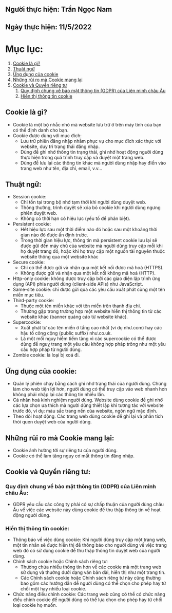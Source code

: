## Người thực hiện: Trần Ngọc Nam
## Ngày thực hiện: 11/5/2022

# Mục lục:
1. [Cookie là gì?](#1)
2. [Thuật ngữ](#2)
3. [Ứng dụng của cookie](#3)
4. [Những rủi ro mà Cookie mang lại](#4)
5. [Cookie và Quyền riêng tư](#5)
   1. [Quy định chung về bảo mật thông tin (GDPR) của Liên minh châu Âu](#6)
   2. [Hiển thị thông tin cookie](#7)

## Cookie là gì?<a name='1'></a>
- Cookie là một bộ nhắc nhỏ mà website lưu trữ ở trên máy tính của bạn có thể định danh cho bạn.
-  Cookie được dùng với mục đích:
   -  Lưu trữ phiên đăng nhập nhằm phục vụ cho mục đích xác thực với website, duy trì trạng thái đăng nhập.
   -  Dùng để ghi nhớ thông tin trạng thái, ghi nhớ hoạt động người dùng thực hiện trong quá trình truy cập và duyệt một trang web.
   -  Dùng để lưu lại các thông tin khác mà người dùng nhập hay điền vào trang web như tên, địa chỉ, email, v.v...
  
## Thuật ngữ:<a name='2'></a>
- Session cookie:
  - Chỉ tồn tại trong bộ nhớ tạm thời khi người dùng duyệt web.
  - Thông thường, trình duyệt sẽ xóa bỏ cookie khi người dùng ngưng phiên duyệt web.
  - Không có thời hạn có hiệu lực (yếu tố để phân biệt).
- Persistent cookie:
  - Hết hiệu lực sau một thời điểm nào đó hoặc sau một khoảng thời gian nào đó được ấn định trước.
  - Trong thời gian hiệu lực, thông tin mà persistent cookie lưu lại sẽ được gửi đến máy chủ của website mà người dùng truy cập mỗi khi họ duyệt trang đó, hoặc khi họ truy cập một nguồn tài nguyên thuộc website thông qua một website khác
- Secure cookie:
  - Chỉ có thể được gửi và nhận qua một kết nối được mã hoá (HTTPS).
  - Không được gửi và nhận qua một kết nối không mã hoá (HTTP).
- Http-only cookie: không được truy cập bởi các giao diện lập trình ứng dụng (API) phía người dùng (client-side APIs) như JavaScript.
- Same-site cookie: chỉ được gửi qua các yêu cầu xuất phát cùng một tên miền mục tiêu.
- Third-party cookie:
  - Thuộc một tên miền khác với tên miền trên thanh địa chỉ.
  - Thường gặp trong trường hợp một website hiển thị thông tin từ các website khác (banner quảng cáo từ website khác).
- Supercookie:
  - Xuất phát từ các tên miền ở tầng cao nhất (ví dụ như.com) hay các hậu tố công cộng (public suffix) như.co.uk.
  - Là một mối nguy hiểm tiềm tàng vì các supercookie có thể được dùng để nguỵ trang một yêu cầu không hợp pháp trông như một yêu cầu hợp pháp từ người dùng.
- Zombie cookie: là loại bị xoá đi.

## Ứng dụng của cookie:<a name='3'></a>
- Quản lý phiên chạy bằng cách ghi nhớ trạng thái của người dùng. Chúng làm cho web tiện lợi hơn, người dùng có thể truy cập vào web nhanh hơn không phải nhập lại các thông tin nhiều lần.
- Cá nhân hoá kinh nghiệm người dùng. Website dùng cookie để ghi nhớ các lựa chọn ưa thích mà người dùng thiết lập khi tương tác với website trước đó, ví dụ: màu sắc trang nền của website, ngôn ngữ mặc định.
- Theo dõi hoạt động.  Các trang web dùng cookie để ghi lại và phân tích thói quen duyệt web của người dùng.
  
## Những rủi ro mà Cookie mang lại:<a name='4'></a>
- Cookie ảnh hưởng tới sự riêng tư của người dùng.
- Cookie có thể làm tăng nguy cơ mất thông tin đăng nhập.

## Cookie và Quyền riêng tư:<a name='5'></a>

### Quy định chung về bảo mật thông tin (GDPR) của Liên minh châu Âu:<a name='6'></a>
- GDPR yêu cầu các công ty phải có sự chấp thuận của người dùng châu Âu về việc các website này dùng cookie để thu thập thông tin về hoạt động người dùng.

### Hiển thị thông tin cookie:<a name='7'></a>
- Thông báo về việc dùng cookie: Khi người dùng truy cập một trang web, một tin nhắn sẽ được hiển thị để thông báo cho người dùng về việc trang web đó có sử dụng cookie để thu thập thông tin duyệt web của người dùng.
- Chính sách cookie hoặc Chính sách riêng tư:
  - Thường chứa nhiều thông tin hơn về các cookie mà một trang web sử dụng và thường dưới dạng văn bản dài, hiển thị như một trang tin.
  - Các Chính sách cookie hoặc Chính sách riêng tư này cũng thường bao gồm các hướng dẫn để người dùng có thể chọn cho phép hay từ chối một hay nhiều loại cookie.
- Chức năng điều chỉnh cookie: Các trang web cũng có thể có chức năng điều chỉnh cookie để người dùng có thể lựa chọn cho phép hay từ chối loại cookie họ muốn.